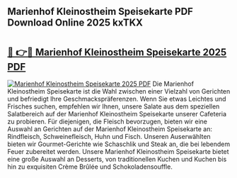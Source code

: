 ## Marienhof Kleinostheim Speisekarte PDF Download Online 2025 kxTKX

# <h2><a href="http://gccr17.nevu.top/?p=Marienhof+Kleinostheim+Speisekarte">🔗 👉🔴 Marienhof Kleinostheim Speisekarte 2025 PDF</a></h2>

[![Marienhof Kleinostheim Speisekarte 2025 PDF](https://i.imgur.com/dBaPXMq.png)](http://gccr17.nevu.top/?p=Marienhof+Kleinostheim+Speisekarte)
Die Marienhof Kleinostheim Speisekarte ist die Wahl zwischen einer Vielzahl von Gerichten und befriedigt Ihre Geschmackspräferenzen. Wenn Sie etwas Leichtes und Frisches suchen, empfehlen wir Ihnen, unsere Salate aus dem speziellen Salatbereich auf der Marienhof Kleinostheim Speisekarte unserer Cafeteria zu probieren. Für diejenigen, die Fleisch bevorzugen, bieten wir eine Auswahl an Gerichten auf der Marienhof Kleinostheim Speisekarte an: Rindfleisch, Schweinefleisch, Huhn und Fisch. Unseren Auserwählten bieten wir Gourmet-Gerichte wie Schaschlik und Steak an, die bei lebendem Feuer zubereitet werden. Unsere Marienhof Kleinostheim Speisekarte bietet eine große Auswahl an Desserts, von traditionellen Kuchen und Kuchen bis hin zu exquisiten Crème Brûlée und Schokoladensouffle.
